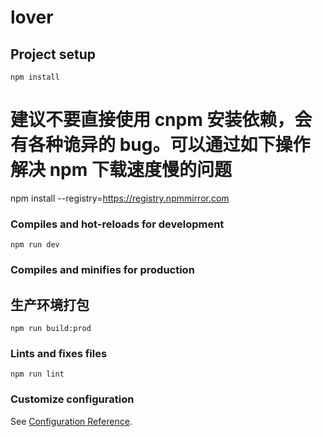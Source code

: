 # lover

## Project setup

```
npm install
```

# 建议不要直接使用 cnpm 安装依赖，会有各种诡异的 bug。可以通过如下操作解决 npm 下载速度慢的问题

npm install --registry=https://registry.npmmirror.com

### Compiles and hot-reloads for development

```
npm run dev
```

### Compiles and minifies for production

## 生产环境打包

```
npm run build:prod
```

### Lints and fixes files

```
npm run lint
```

### Customize configuration

See [Configuration Reference](https://cli.vuejs.org/config/).
